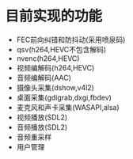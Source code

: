 # 目前实现的功能

* FEC前向纠错和防抖动(采用喷泉码)
* qsv(h264,HEVC不包含解码)
* nvenc(h264,HEVC)
* 视频编解码(h264,HEVC)
* 音频编解码(AAC)
* 摄像头采集(dshow,v4l2)
* 桌面采集(gdigrab,dxgi,fbdev)
* 麦克风和声卡采集(WASAPI,alsa)
* 视频播放(SDL2)
* 音频播放(SDL2)
* 音频重采样
* 用户管理
